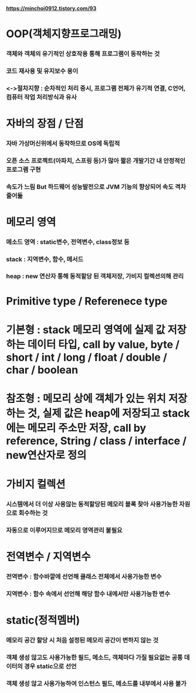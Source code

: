 #### https://minchoi0912.tistory.com/93

# OOP(객체지향프로그래밍)
### 객체와 객체의 유기적인 상호작용 통해 프로그램이 동작하는 것
### 코드 재사용 및 유지보수 용이
### <->절차지향 : 순차적인 처리 중시, 프로그램 전체가 유기적 연결, C언어, 컴퓨터 작업 처리방식과 유사
# 자바의 장점 / 단점
### 자바 가상머신위에서 동작하므로 OS에 독립적
### 오픈 소스 프로젝트(아파치, 스프링 등)가 많아 짧은 개발기간 내 안정적인 프로그램 구현
### 속도가 느림 But 하드웨어 성능발전으로 JVM 기능의 향상되어 속도 격차 줄어듦
# 메모리 영역
### 메소드 영역 : static변수, 전역변수, class정보 등
### stack : 지역변수, 함수, 메서드
### heap : new 연산자 통해 동적할당 된 객체저장, 가비지 컬렉션의해 관리
# Primitive type / Referenece type
# 기본형 : stack 메모리 영역에 실제 값 저장하는 데이터 타입, call by value, byte / short / int / long / float / double / char / boolean
# 참조형 : 메모리 상에 객체가 있는 위치 저장하는 것, 실제 값은 heap에 저장되고 stack에는 메모리 주소만 저장, call by reference, String / class / interface / new연산자로 정의

# 가비지 컬렉션
### 시스템에서 더 이상 사용않는 동적할당된 메모리 블록 찾아 사용가능한 자원으로 회수하는 것
### 자동으로 이루어지므로 메모리 영역관리 불필요
# 전역변수 / 지역변수
### 전역변수 : 함수바깥에 선언해 클래스 전체에서 사용가능한 변수
### 지역변수 : 함수 속에서 선언해 해당 함수 내에서만 사용가능한 변수
# static(정적멤버)
### 메모리 공간 할당 시 처음 설정된 메모리 공간이 변하지 않는 것
### 객체 생성 않고도 사용가능한 필드, 메소드, 객체마다 가질 필요없는 공통 데이터의 경우 static으로 선언
### 객체 생성 않고 사용가능하여 인스턴스 필드, 메소드를 내부에서 사용 불가
